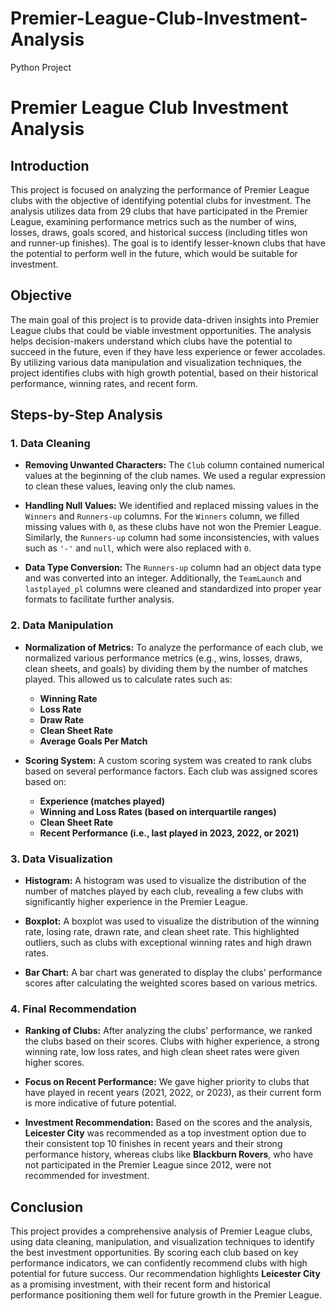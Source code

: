 # Premier-League-Club-Investment-Analysis
Python Project 

# Premier League Club Investment Analysis

## Introduction

This project is focused on analyzing the performance of Premier League clubs with the objective of identifying potential clubs for investment. The analysis utilizes data from 29 clubs that have participated in the Premier League, examining performance metrics such as the number of wins, losses, draws, goals scored, and historical success (including titles won and runner-up finishes). The goal is to identify lesser-known clubs that have the potential to perform well in the future, which would be suitable for investment.

## Objective

The main goal of this project is to provide data-driven insights into Premier League clubs that could be viable investment opportunities. The analysis helps decision-makers understand which clubs have the potential to succeed in the future, even if they have less experience or fewer accolades. By utilizing various data manipulation and visualization techniques, the project identifies clubs with high growth potential, based on their historical performance, winning rates, and recent form.

## Steps-by-Step Analysis

### 1. **Data Cleaning**

- **Removing Unwanted Characters:** The `Club` column contained numerical values at the beginning of the club names. We used a regular expression to clean these values, leaving only the club names.
  
- **Handling Null Values:** We identified and replaced missing values in the `Winners` and `Runners-up` columns. For the `Winners` column, we filled missing values with `0`, as these clubs have not won the Premier League. Similarly, the `Runners-up` column had some inconsistencies, with values such as `'-'` and `null`, which were also replaced with `0`.

- **Data Type Conversion:** The `Runners-up` column had an object data type and was converted into an integer. Additionally, the `TeamLaunch` and `lastplayed_pl` columns were cleaned and standardized into proper year formats to facilitate further analysis.

### 2. **Data Manipulation**

- **Normalization of Metrics:** To analyze the performance of each club, we normalized various performance metrics (e.g., wins, losses, draws, clean sheets, and goals) by dividing them by the number of matches played. This allowed us to calculate rates such as:
  - **Winning Rate**
  - **Loss Rate**
  - **Draw Rate**
  - **Clean Sheet Rate**
  - **Average Goals Per Match**

- **Scoring System:** A custom scoring system was created to rank clubs based on several performance factors. Each club was assigned scores based on:
  - **Experience (matches played)**
  - **Winning and Loss Rates (based on interquartile ranges)**
  - **Clean Sheet Rate**
  - **Recent Performance (i.e., last played in 2023, 2022, or 2021)**

### 3. **Data Visualization**

- **Histogram:** A histogram was used to visualize the distribution of the number of matches played by each club, revealing a few clubs with significantly higher experience in the Premier League.
  
- **Boxplot:** A boxplot was used to visualize the distribution of the winning rate, losing rate, drawn rate, and clean sheet rate. This highlighted outliers, such as clubs with exceptional winning rates and high drawn rates.

- **Bar Chart:** A bar chart was generated to display the clubs' performance scores after calculating the weighted scores based on various metrics.

### 4. **Final Recommendation**

- **Ranking of Clubs:** After analyzing the clubs' performance, we ranked the clubs based on their scores. Clubs with higher experience, a strong winning rate, low loss rates, and high clean sheet rates were given higher scores.

- **Focus on Recent Performance:** We gave higher priority to clubs that have played in recent years (2021, 2022, or 2023), as their current form is more indicative of future potential.

- **Investment Recommendation:** Based on the scores and the analysis, **Leicester City** was recommended as a top investment option due to their consistent top 10 finishes in recent years and their strong performance history, whereas clubs like **Blackburn Rovers**, who have not participated in the Premier League since 2012, were not recommended for investment.

## Conclusion

This project provides a comprehensive analysis of Premier League clubs, using data cleaning, manipulation, and visualization techniques to identify the best investment opportunities. By scoring each club based on key performance indicators, we can confidently recommend clubs with high potential for future success. Our recommendation highlights **Leicester City** as a promising investment, with their recent form and historical performance positioning them well for future growth in the Premier League.
